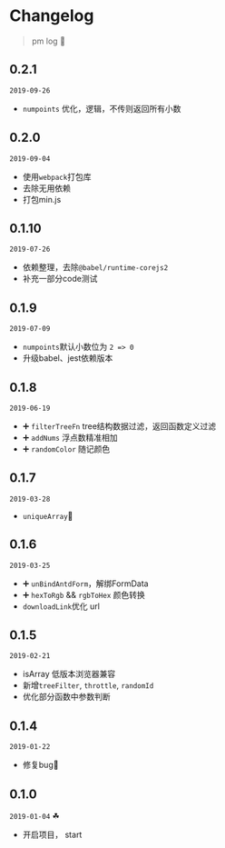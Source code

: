 # Changelog

> pm log 🚀

## 0.2.1

`2019-09-26`

- `numpoints` 优化，逻辑，不传则返回所有小数

## 0.2.0

`2019-09-04`

- 使用`webpack`打包库
- 去除无用依赖
- 打包min.js

## 0.1.10

`2019-07-26`

- 依赖整理，去除`@babel/runtime-corejs2`
- 补充一部分code测试

## 0.1.9

`2019-07-09`

- `numpoints`默认小数位为 `2 => 0`
- 升级babel、jest依赖版本

## 0.1.8

`2019-06-19`

- ➕ `filterTreeFn` tree结构数据过滤，返回函数定义过滤
- ➕ `addNums` 浮点数精准相加
- ➕ `randomColor` 随记颜色

## 0.1.7

`2019-03-28`

- `uniqueArray`🐛

## 0.1.6

`2019-03-25`

- ➕ `unBindAntdForm`，解绑FormData
- ➕ `hexToRgb` && `rgbToHex` 颜色转换
- `downloadLink`优化 url

## 0.1.5

`2019-02-21`

- isArray 低版本浏览器兼容
- 新增`treeFilter`, `throttle`, `randomId`
- 优化部分函数中参数判断

## 0.1.4

`2019-01-22`

- 修复bug🐛

## 0.1.0

`2019-01-04` ☘

- 开启项目， start
